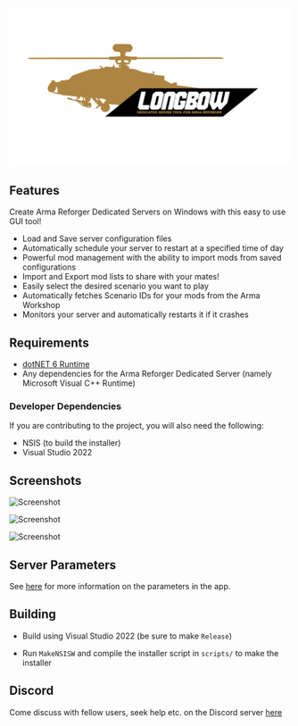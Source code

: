<p align="center">
  <img src="https://github.com/soda3x/ArmaReforgerServerTool/raw/dev/docs/longbow_logo_full.png" />
</p>

## Features

Create Arma Reforger Dedicated Servers on Windows with this easy to use GUI tool!

- Load and Save server configuration files
- Automatically schedule your server to restart at a specified time of day
- Powerful mod management with the ability to import mods from saved configurations
- Import and Export mod lists to share with your mates!
- Easily select the desired scenario you want to play
- Automatically fetches Scenario IDs for your mods from the Arma Workshop
- Monitors your server and automatically restarts it if it crashes

## Requirements

- [dotNET 6 Runtime](https://dotnet.microsoft.com/en-us/download)
- Any dependencies for the Arma Reforger Dedicated Server (namely Microsoft Visual C++ Runtime)

### Developer Dependencies

If you are contributing to the project, you will also need the following:

- NSIS (to build the installer)
- Visual Studio 2022

## Screenshots

![Screenshot](https://github.com/soda3x/ArmaReforgerServerTool/raw/main/docs/servertoolscreen.png)

![Screenshot](https://github.com/soda3x/ArmaReforgerServerTool/raw/main/docs/servertoolscreen2.png)

![Screenshot](https://github.com/soda3x/ArmaReforgerServerTool/raw/main/docs/servertoolscreen3.png)

## Server Parameters

See [here](docs/PARAMETERS.md) for more information on the parameters in the app.

## Building

- Build using Visual Studio 2022 (be sure to make `Release`)

- Run `MakeNSISW` and compile the installer script in `scripts/` to make the installer

## Discord

Come discuss with fellow users, seek help etc. on the Discord server [here](https://discord.gg/BPZmmqAvvu)
